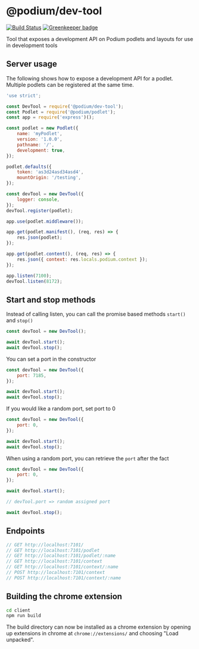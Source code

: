 # @podium/dev-tool

[![Build Status](https://travis-ci.org/podium-lib/dev-tool.svg?branch=master)](https://travis-ci.org/podium-lib/dev-tool) [![Greenkeeper badge](https://badges.greenkeeper.io/podium-lib/dev-tool.svg)](https://greenkeeper.io/)

Tool that exposes a development API on Podium podlets and layouts for use in development tools

## Server usage

The following shows how to expose a development API for a podlet.
Multiple podlets can be registered at the same time.

```js
'use strict';

const DevTool = require('@podium/dev-tool');
const Podlet = require('@podium/podlet');
const app = require('express')();

const podlet = new Podlet({
    name: 'myPodlet',
    version: '1.0.0',
    pathname: '/',
    development: true,
});

podlet.defaults({
    token: 'as3d24asd34asd4',
    mountOrigin: '/testing',
});

const devTool = new DevTool({
    logger: console,
});
devTool.register(podlet);

app.use(podlet.middleware());

app.get(podlet.manifest(), (req, res) => {
    res.json(podlet);
});

app.get(podlet.content(), (req, res) => {
    res.json({ context: res.locals.podium.context });
});

app.listen(7100);
devTool.listen(8172);
```

## Start and stop methods

Instead of calling listen, you can call the promise based methods `start()` and `stop()`

```js
const devTool = new DevTool();

await devTool.start();
await devTool.stop();
```

You can set a port in the constructor

```js
const devTool = new DevTool({
    port: 7185,
});

await devTool.start();
await devTool.stop();
```

If you would like a random port, set port to 0

```js
const devTool = new DevTool({
    port: 0,
});

await devTool.start();
await devTool.stop();
```

When using a random port, you can retrieve the `port` after the fact

```js
const devTool = new DevTool({
    port: 0,
});

await devTool.start();

// devTool.port => random assigned port

await devTool.stop();
```

## Endpoints

```js
// GET http://localhost:7101/
// GET http://localhost:7101/podlet
// GET http://localhost:7101/podlet/:name
// GET http://localhost:7101/context
// GET http://localhost:7101/context/:name
// POST http://localhost:7101/context
// POST http://localhost:7101/context/:name
```

## Building the chrome extension

```bash
cd client
npm run build
```

The build directory can now be installed as a chrome extension by opening up extensions in chrome at `chrome://extensions/` and choosing "Load unpacked".
